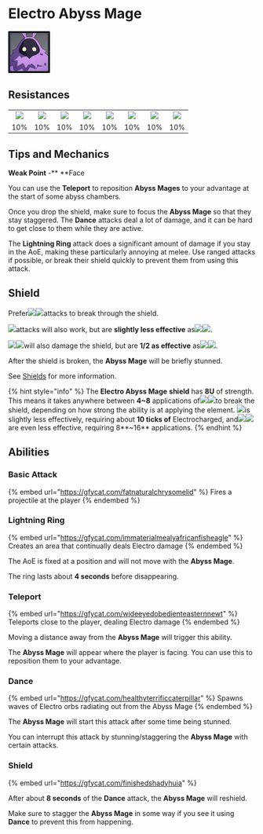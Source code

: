 # Electro Abyss Mage

![](../../.gitbook/assets/abyss-mage-electro-.png)

## Resistances

|                                                                                                                                                                                                           |                                                                                                                                                                                                           |                                                                                                                                                                                                           |                                                                                                                                                                                                           |                                                                                                                                                                                                           |                                                                                                                                                                                                           |                                                                                                                                                                                                           |                                                                                                                                                                                                           |
| :-------------------------------------------------------------------------------------------------------------------------------------------------------------------------------------------------------: | :-------------------------------------------------------------------------------------------------------------------------------------------------------------------------------------------------------: | :-------------------------------------------------------------------------------------------------------------------------------------------------------------------------------------------------------: | :-------------------------------------------------------------------------------------------------------------------------------------------------------------------------------------------------------: | :-------------------------------------------------------------------------------------------------------------------------------------------------------------------------------------------------------: | :-------------------------------------------------------------------------------------------------------------------------------------------------------------------------------------------------------: | :-------------------------------------------------------------------------------------------------------------------------------------------------------------------------------------------------------: | :-------------------------------------------------------------------------------------------------------------------------------------------------------------------------------------------------------: |
| ​​![](https://firebasestorage.googleapis.com/v0/b/gitbook-28427.appspot.com/o/assets%2F-MVAGyyACcSzyzfmgy7f%2Fsync%2F485abc41b72e4fb75fd6cf1b2c21d83a5da9a05c.png?generation=1615182625871961\&alt=media) | ​​![](https://firebasestorage.googleapis.com/v0/b/gitbook-28427.appspot.com/o/assets%2F-MVAGyyACcSzyzfmgy7f%2Fsync%2F1a9d730812988c6cd8678f117630d179f689cee0.png?generation=1615182626544397\&alt=media) | ​​![](https://firebasestorage.googleapis.com/v0/b/gitbook-28427.appspot.com/o/assets%2F-MVAGyyACcSzyzfmgy7f%2Fsync%2Fe0472b52c548a7162a648c191cad9b7bbdf4498b.png?generation=1615182626170812\&alt=media) | ​​![](https://firebasestorage.googleapis.com/v0/b/gitbook-28427.appspot.com/o/assets%2F-MVAGyyACcSzyzfmgy7f%2Fsync%2Fa8efded210241d0c6764e2819b9c750deff8a6d4.png?generation=1615182626278065\&alt=media) | ​​![](https://firebasestorage.googleapis.com/v0/b/gitbook-28427.appspot.com/o/assets%2F-MVAGyyACcSzyzfmgy7f%2Fsync%2F68e4777d7c38eb974be29d8260b1f52709a44a26.png?generation=1615182625284983\&alt=media) | ​​![](https://firebasestorage.googleapis.com/v0/b/gitbook-28427.appspot.com/o/assets%2F-MVAGyyACcSzyzfmgy7f%2Fsync%2Fcb0b6d83e3899b9d4310fb78ce58ccad28b8c839.png?generation=1615182626007947\&alt=media) | ​​![](https://firebasestorage.googleapis.com/v0/b/gitbook-28427.appspot.com/o/assets%2F-MVAGyyACcSzyzfmgy7f%2Fsync%2F347363c813f76f26b0c6c74df49012812f9fe690.png?generation=1615182625760905\&alt=media) | ​​![](https://firebasestorage.googleapis.com/v0/b/gitbook-28427.appspot.com/o/assets%2F-MVAGyyACcSzyzfmgy7f%2Fsync%2F7db8ec0e8a47656e2367909ab5d65aa19effb930.png?generation=1615182626144273\&alt=media) |
|                                                                                                    10%                                                                                                    |                                                                                                    10%                                                                                                    |                                                                                                    10%                                                                                                    |                                                                                                    10%                                                                                                    |                                                                                                    10%                                                                                                    |                                                                                                    10%                                                                                                    |                                                                                                    10%                                                                                                    |                                                                                                    10%                                                                                                    |

## Tips and Mechanics

**Weak Point** -\*\* \*\*Face

You can use the **Teleport** to reposition **Abyss Mages** to your advantage at the start of some abyss chambers.

Once you drop the shield, make sure to focus the **Abyss Mage** so that they stay staggered. The **Dance** attacks deal a lot of damage, and it can be hard to get close to them while they are active.

The **Lightning Ring** attack does a significant amount of damage if you stay in the AoE, making these particularly annoying at melee. Use ranged attacks if possible, or break their shield quickly to prevent them from using this attack.

## Shield

Prefer![](../../.gitbook/assets/pyro\_small.png)![](../../.gitbook/assets/cryo\_small.png)attacks to break through the shield.

![](../../.gitbook/assets/hydro\_small.png)attacks will also work, but are **slightly less effective** as![](../../.gitbook/assets/pyro\_small.png)![](../../.gitbook/assets/cryo\_small.png).

![](../../.gitbook/assets/anemo\_small.png)![](../../.gitbook/assets/geo\_small.png)will also damage the shield, but are **1/2 as effective** as![](../../.gitbook/assets/pyro\_small.png)![](../../.gitbook/assets/cryo\_small.png).

After the shield is broken, the **Abyss Mage** will be briefly stunned.

See [Shields](../../mechanics/shields.md) for more information.

{% hint style="info" %}
The **Electro Abyss Mage** **shield** has **8U** of strength. This means it takes anywhere between **4\~8** applications of![](../../.gitbook/assets/pyro\_small.png)![](../../.gitbook/assets/cryo\_small.png)to break the shield, depending on how strong the ability is at applying the element. ![](../../.gitbook/assets/hydro\_small.png)is slightly less effectively, requiring about **10 ticks of** Electrocharged, and![](../../.gitbook/assets/anemo\_small.png)![](../../.gitbook/assets/geo\_small.png)are even less effective, requiring 8**\~16** applications.
{% endhint %}

## Abilities

### Basic Attack

{% embed url="https://gfycat.com/fatnaturalchrysomelid" %}
Fires a projectile at the player
{% endembed %}

### Lightning Ring

{% embed url="https://gfycat.com/immaterialmealyafricanfisheagle" %}
Creates an area that continually deals Electro damage
{% endembed %}

The AoE is fixed at a position and will not move with the **Abyss Mage**.

The ring lasts about **4 seconds** before disappearing.

### Teleport

{% embed url="https://gfycat.com/wideeyedobedienteasternnewt" %}
Teleports close to the player, dealing Electro damage
{% endembed %}

Moving a distance away from the **Abyss Mage** will trigger this ability.

The **Abyss Mage** will appear where the player is facing. You can use this to reposition them to your advantage.

### Dance

{% embed url="https://gfycat.com/healthyterrificcaterpillar" %}
Spawns waves of Electro orbs radiating out from the Abyss Mage
{% endembed %}

The **Abyss Mage** will start this attack after some time being stunned.

You can interrupt this attack by stunning/staggering the **Abyss Mage** with certain attacks.

### Shield

{% embed url="https://gfycat.com/finishedshadyhuia" %}

After about **8 seconds** of the **Dance** attack, the **Abyss Mage** will reshield.

Make sure to stagger the **Abyss Mage** in some way if you see it using **Dance** to prevent this from happening.

